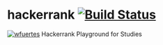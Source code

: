 # hackerrank [![Build Status](https://travis-ci.com/wfuertes/hackerrank.svg?branch=master)](https://travis-ci.com/wfuertes/hackerrank) 
[![wfuertes](https://circleci.com/github/wfuertes/hackerrank.svg?style=shield)](https://github.com/wfuertes/hackerrank)
Hackerrank Playground for Studies
